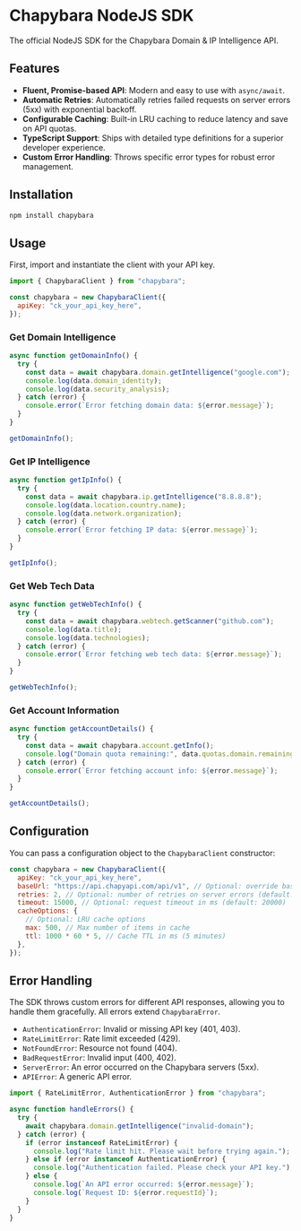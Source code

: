 # Chapybara NodeJS SDK

The official NodeJS SDK for the Chapybara Domain & IP Intelligence API.

## Features

- **Fluent, Promise-based API**: Modern and easy to use with `async/await`.
- **Automatic Retries**: Automatically retries failed requests on server errors (5xx) with exponential backoff.
- **Configurable Caching**: Built-in LRU caching to reduce latency and save on API quotas.
- **TypeScript Support**: Ships with detailed type definitions for a superior developer experience.
- **Custom Error Handling**: Throws specific error types for robust error management.

## Installation

```bash
npm install chapybara
```

## Usage

First, import and instantiate the client with your API key.

```javascript
import { ChapybaraClient } from "chapybara";

const chapybara = new ChapybaraClient({
  apiKey: "ck_your_api_key_here",
});
```

### Get Domain Intelligence

```javascript
async function getDomainInfo() {
  try {
    const data = await chapybara.domain.getIntelligence("google.com");
    console.log(data.domain_identity);
    console.log(data.security_analysis);
  } catch (error) {
    console.error(`Error fetching domain data: ${error.message}`);
  }
}

getDomainInfo();
```

### Get IP Intelligence

```javascript
async function getIpInfo() {
  try {
    const data = await chapybara.ip.getIntelligence("8.8.8.8");
    console.log(data.location.country.name);
    console.log(data.network.organization);
  } catch (error) {
    console.error(`Error fetching IP data: ${error.message}`);
  }
}

getIpInfo();
```

### Get Web Tech Data

```javascript
async function getWebTechInfo() {
  try {
    const data = await chapybara.webtech.getScanner("github.com");
    console.log(data.title);
    console.log(data.technologies);
  } catch (error) {
    console.error(`Error fetching web tech data: ${error.message}`);
  }
}

getWebTechInfo();
```

### Get Account Information

```javascript
async function getAccountDetails() {
  try {
    const data = await chapybara.account.getInfo();
    console.log("Domain quota remaining:", data.quotas.domain.remaining);
  } catch (error) {
    console.error(`Error fetching account info: ${error.message}`);
  }
}

getAccountDetails();
```

## Configuration

You can pass a configuration object to the `ChapybaraClient` constructor:

```javascript
const chapybara = new ChapybaraClient({
  apiKey: "ck_your_api_key_here",
  baseUrl: "https://api.chapyapi.com/api/v1", // Optional: override base URL
  retries: 2, // Optional: number of retries on server errors (default: 2)
  timeout: 15000, // Optional: request timeout in ms (default: 20000)
  cacheOptions: {
    // Optional: LRU cache options
    max: 500, // Max number of items in cache
    ttl: 1000 * 60 * 5, // Cache TTL in ms (5 minutes)
  },
});
```

## Error Handling

The SDK throws custom errors for different API responses, allowing you to handle them gracefully. All errors extend `ChapybaraError`.

- `AuthenticationError`: Invalid or missing API key (401, 403).
- `RateLimitError`: Rate limit exceeded (429).
- `NotFoundError`: Resource not found (404).
- `BadRequestError`: Invalid input (400, 402).
- `ServerError`: An error occurred on the Chapybara servers (5xx).
- `APIError`: A generic API error.

```javascript
import { RateLimitError, AuthenticationError } from "chapybara";

async function handleErrors() {
  try {
    await chapybara.domain.getIntelligence("invalid-domain");
  } catch (error) {
    if (error instanceof RateLimitError) {
      console.log("Rate limit hit. Please wait before trying again.");
    } else if (error instanceof AuthenticationError) {
      console.log("Authentication failed. Please check your API key.");
    } else {
      console.log(`An API error occurred: ${error.message}`);
      console.log(`Request ID: ${error.requestId}`);
    }
  }
}
```
